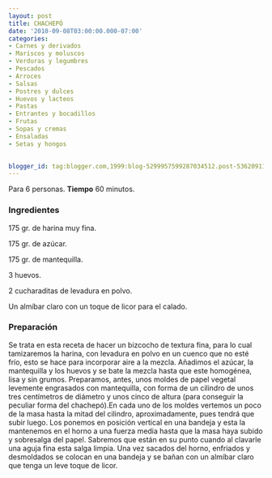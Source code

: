 ```yaml
---
layout: post
title: CHACHEPÓ
date: '2010-09-08T03:00:00.000-07:00'
categories:
- Carnes y derivados
- Mariscos y moluscos
- Verduras y legumbres
- Pescados
- Arroces
- Salsas
- Postres y dulces
- Huevos y lacteos
- Pastas
- Entrantes y bocadillos
- Frutas
- Sopas y cremas
- Ensaladas
- Setas y hongos
 

blogger_id: tag:blogger.com,1999:blog-5299957599287034512.post-5362091118613652300
---
```


Para 6 personas.
<b>Tiempo</b> 60 minutos.

<h3>Ingredientes</h3>

175 gr. de harina muy fina.

175 gr. de azúcar.

175 gr. de mantequilla.

3 huevos.

2 cucharaditas de levadura en polvo.

Un almíbar claro con un toque de licor para el calado.

<h3>Preparación</h3>

Se trata en esta receta de hacer un bizcocho de textura fina, para lo cual tamizaremos la harina, con levadura en polvo en un cuenco que no esté frío, esto se hace para incorporar aire a la mezcla. Añadimos el azúcar, la mantequilla y los huevos y se bate la mezcla hasta que este homogénea, lisa y sin grumos. Preparamos, antes, unos moldes de papel vegetal levemente engrasados con mantequilla, con forma de un cilindro de unos tres centímetros de diámetro y unos cinco de altura (para conseguir la peculiar forma del chachepó).En cada uno de los moldes vertemos un poco de la masa hasta la mitad del cilindro, aproximadamente, pues tendrá que subir luego. Los ponemos en posición vertical en una bandeja y esta la mantenemos en el horno a una fuerza media hasta que la masa haya subido y sobresalga del papel. Sabremos que están en su punto cuando al clavarle una aguja fina esta salga limpia. Una vez sacados del horno, enfriados y desmoldados se colocan en una bandeja y se bañan con un almíbar claro que tenga un leve toque de licor.

